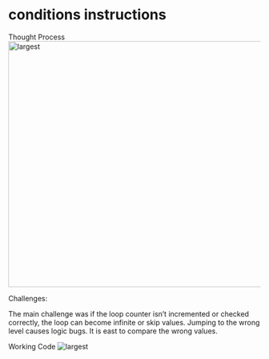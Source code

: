 # conditions instructions


Thought Process <img width="761" height="491" alt="largest" src="https://github.com/user-attachments/assets/a29e6498-3734-495b-b27d-84f0ea9b9629" />

Challenges: 

The main challenge was if the loop counter isn’t incremented or checked correctly, the loop can become infinite or skip values.
Jumping to the wrong level  causes logic bugs.
It is east to compare the wrong values.


Working Code ![largest](https://github.com/user-attachments/assets/0e9e1596-b4f3-4cf4-966f-b35f3d858a00)


